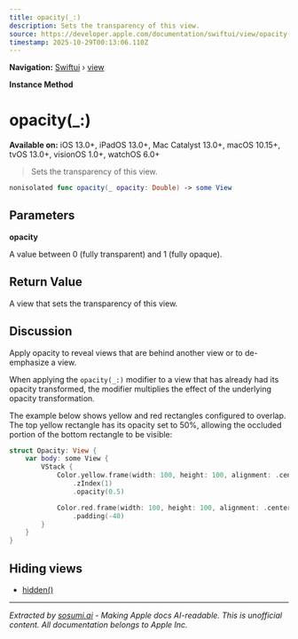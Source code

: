 ```yaml
---
title: opacity(_:)
description: Sets the transparency of this view.
source: https://developer.apple.com/documentation/swiftui/view/opacity(_:)
timestamp: 2025-10-29T00:13:06.110Z
---
```


**Navigation:** [Swiftui](/documentation/swiftui) › [view](/documentation/swiftui/view)

**Instance Method**

# opacity(_:)

**Available on:** iOS 13.0+, iPadOS 13.0+, Mac Catalyst 13.0+, macOS 10.15+, tvOS 13.0+, visionOS 1.0+, watchOS 6.0+

> Sets the transparency of this view.

```swift
nonisolated func opacity(_ opacity: Double) -> some View
```

## Parameters

**opacity**

A value between 0 (fully transparent) and 1 (fully opaque).



## Return Value

A view that sets the transparency of this view.

## Discussion

Apply opacity to reveal views that are behind another view or to de-emphasize a view.

When applying the `opacity(_:)` modifier to a view that has already had its opacity transformed, the modifier multiplies the effect of the underlying opacity transformation.

The example below shows yellow and red rectangles configured to overlap. The top yellow rectangle has its opacity set to 50%, allowing the occluded portion of the bottom rectangle to be visible:

```swift
struct Opacity: View {
    var body: some View {
        VStack {
            Color.yellow.frame(width: 100, height: 100, alignment: .center)
                .zIndex(1)
                .opacity(0.5)

            Color.red.frame(width: 100, height: 100, alignment: .center)
                .padding(-40)
        }
    }
}
```



## Hiding views

- [hidden()](/documentation/swiftui/view/hidden())

---

*Extracted by [sosumi.ai](https://sosumi.ai) - Making Apple docs AI-readable.*
*This is unofficial content. All documentation belongs to Apple Inc.*
